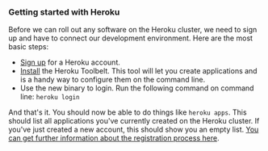 ### Getting started with Heroku

Before we can roll out any software on the Heroku cluster, we need to sign up and have to connect our development environment. Here are the most basic steps:

* [Sign up](https://api.heroku.com/signup/devcenter) for a Heroku account.
* [Install](https://toolbelt.heroku.com/) the Heroku Toolbelt. This tool will let you create applications and is a handy way to configure them on the command line.
* Use the new binary to login. Run the following command on command line: `heroku login`

And that's it. You should now be able to do things like `heroku apps`. This should list all applications you've currently created on the Heroku cluster. If you've just created a new account, this should show you an empty list. [You can get further information about the registration process here](https://devcenter.heroku.com/articles/quickstart).
